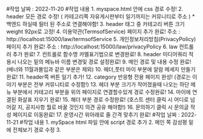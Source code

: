 #작업 날짜 : 2022-11-20
#작업 내용
    1. myspace.html 안에 css 경로 수정!
    2. header 모든 경로 수정! ( 카테고리쪽 자유게시판부터 일기까지는 커뮤니티로 주소 )
    * 백엔드 하실때 필터 된 주소로 연결해야함!
    3. header 태그 중 카테고리 버튼 크기 weight 92px로 고정!
    4. 이용약관(TermsofService) 페이지 추가 완료!
    주소 : http://localhost:15000/law/termsofService
    5. 개인정보처리방침(PrivacyPolicy) 페이지 추가 완료!
    주소 : http://localhost:15000/law/privacyPolicy
    6. law 컨트롤러 추가 완료!
    7. 컨트롤로 함수명 카멜표기법으로 변경완료!
    8. header 미디어쿼리 적용시 나오는 밑의 메뉴바 이름 변경및 경로 설정완료!
    9. 메인 경로 및 내용 수정 완료! (배너와 11월과몰입과 같은 부분은 제외)
    10. 헤더,풋터 마이 부분에 알람 메세지 만들기 완료!
    11. header쪽 버튼 일기 추가!
    12. category 반응형 전용 페이지 완성!
    (경로는 이야기 부분은 전부 커뮤니티로 수정함!)
    13. 헤더 부분 크기가 작어졌을때 나오는 하단 메뉴 부분에서 카테고리 부분을 위의 페이지로 연결할수있게 경로 수정완료!
    14. 마이에 연결된 화살표 지우기 완료!
    15. 해더 부분 경로 수정완료!
    (호스트 센터 클릭 시 어디로 넘어갈 지, 공지사항 뭘로 바꿀 것인지 의견 공유 해야함!)
    16. 문의하기 클릭 시 문의글 작성 페이지로 이동완료!
    17. 운영시간 위아래로 줄 간격 맞추기 완료!
#작업 날짜 : 2022-11-21
#작업 내용
    1. mySpace html 파일 안에 script 경로 추가
    2. 메인 쪽 감성평 밑에 전체보기 경로 수정 
    3. 